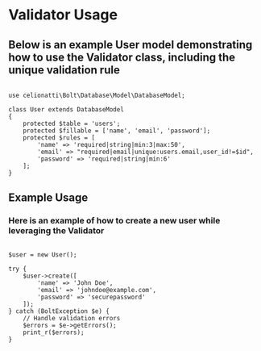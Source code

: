 # Validator Usage

## Below is an example User model demonstrating how to use the Validator class, including the unique validation rule

``` namespace celionatti\Bolt\Models;

use celionatti\Bolt\Database\Model\DatabaseModel;

class User extends DatabaseModel
{
    protected $table = 'users';
    protected $fillable = ['name', 'email', 'password'];
    protected $rules = [
        'name' => 'required|string|min:3|max:50',
        'email' => "required|email|unique:users.email,user_id!=$id",
        'password' => 'required|string|min:6'
    ];
}
```

## Example Usage

### Here is an example of how to create a new user while leveraging the Validator

``` use celionatti\Bolt\Models\User;

$user = new User();

try {
    $user->create([
        'name' => 'John Doe',
        'email' => 'johndoe@example.com',
        'password' => 'securepassword'
    ]);
} catch (BoltException $e) {
    // Handle validation errors
    $errors = $e->getErrors();
    print_r($errors);
}
```
